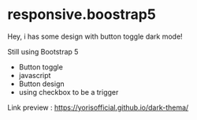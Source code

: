 # responsive.boostrap5
Hey, i has some design with button toggle dark mode!

Still using Bootstrap 5

- Button toggle
- javascript
- Button design 
- using checkbox to be a trigger

Link preview : https://yorisofficial.github.io/dark-thema/
